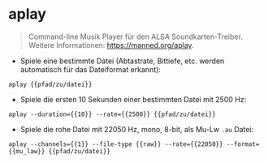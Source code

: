 # aplay

> Command-line Musik Player für den ALSA Soundkarten-Treiber.
> Weitere Informationen: <https://manned.org/aplay>.

- Spiele eine bestimmte Datei (Abtastrate, Bittiefe, etc. werden automatisch für das Dateiformat erkannt):

`aplay {{pfad/zu/datei}}`

- Spiele die ersten 10 Sekunden einer bestimmten Datei mit 2500 Hz:

`aplay --duration={{10}} --rate={{2500}} {{pfad/zu/datei}}`

- Spiele die rohe Datei mit 22050 Hz, mono, 8-bit, als Mu-Lw `.au` Datei:

`aplay --channels={{1}} --file-type {{raw}} --rate={{22050}} --format={{mu_law}} {{pfad/zu/datei}}`
